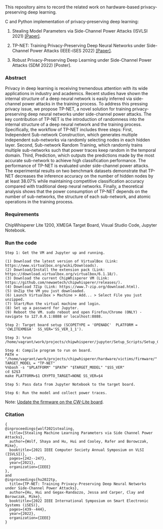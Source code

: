 This repository aims to record the related work on hardware-based privacy-preserving deep learning.

C and Python implementation of privacy-preserving deep learning:

1. Stealing Model Parameters via Side-Channel Power Attacks (ISVLSI 2021) [[Paper]](https://ieeexplore.ieee.org/document/9516772).

2. TP-NET: Training Privacy-Preserving Deep Neural Networks under Side-Channel Power Attacks (IEEE-iSES 2022) [[Paper]](https://ieeexplore.ieee.org/abstract/document/10027138).

3. Robust Privacy-Preserving Deep Learning under Side-Channel Power Attacks (SDM 2022) [Poster].

### Abstract
Privacy in deep learning is receiving tremendous attention with its wide applications in industry and academics. Recent studies have shown the internal structure of a deep neural network is easily inferred via side-channel power attacks in the training process. To address this pressing privacy issue, we propose TP-NET, a novel solution for training privacy-preserving deep neural networks under side-channel power attacks. The key contribution of TP-NET is the introduction of randomness into the internal structure of a deep neural network and the training process. Specifically, the workflow of TP-NET includes three steps: First, Independent Sub-network Construction, which generates multiple independent sub-networks via randomly selecting nodes in each hidden layer. Second, Sub-network Random Training, which randomly trains multiple sub-networks such that power traces keep random in the temporal domain. Third, Prediction, which outputs the predictions made by the most accurate sub-network to achieve high classification performance. The performance of TP-NET is evaluated under side-channel power attacks. The experimental results on two benchmark datasets demonstrate that TP-NET decreases the inference accuracy on the number of hidden nodes by at least 38.07\% while maintaining competitive classification accuracy compared with traditional deep neural networks. Finally, a theoretical analysis shows that the power consumption of TP-NET depends on the number of sub-networks, the structure of each sub-network, and atomic operations in the training process.

### Requirements

ChipWhisperer Lite 1200, XMEGA Target Board, Visual Studio Code, Jupyter Notebook.

### Run the code

```
Step 1: Get the VM and Jupyter up and running.

(1) Download the latest version of VirtualBox (Link: https://www.virtualbox.org/wiki/Downloads).
(2) Download/Install the extension pack (Link: https://download.virtualbox.org/virtualbox/6.1.18/).
(3) Download the current ChipWhisperer VM (Link: https://github.com/newaetech/chipwhisperer/releases/).
(4) Download 7Zip (Link: https://www.7-zip.org/download.html).
(5) UnZip the VM you just downloaded.
(6) Launch Virtualbox > Machine > Add... > Select File you just unzipped.
(7) Start/Run the virtual machine and login.
(8) Set up a password for Jupyter.
(9) Reboot the VM. sudo reboot and open Firefox/Chrome (ONLY) - navigate to 127.0.0.1:8888 or localhost:8888.

Step 2: Target board setup (SCOPETYPE = 'OPENADC'  PLATFORM = 'CWLITEXMEGA'  SS_VER='SS_VER_1_1').

Step 3: %run /home/vagrant/work/projects/chipwhisperer/jupyter/Setup_Scripts/Setup_Generic.ipynb.

Step 4: Compile program to run on board.
PATH = "/home/vagrant/work/projects/chipwhisperer/hardware/victims/firmware/"
TARGET_MODEL = "TP-NET"
%%bash -s "$PLATFORM" "$PATH" "$TARGET_MODEL" "$SS_VER"
cd $2$3
make PLATFORM=$1 CRYPTO_TARGET=NONE SS_VER=$4

Step 5: Pass data from Jupyter Notebook to the target board.

Step 6: Run the model and collect power traces.

```
Note: [Update the firmware on the CW-Lite board](https://wiki.newae.com/Manual_SAM3U_Firmware_Update).

### Citation
```
{
@inproceedings{wolf2021stealing,
  title={Stealing Machine Learning Parameters via Side Channel Power Attacks},
  author={Wolf, Shaya and Hu, Hui and Cooley, Rafer and Borowczak, Mike},
  booktitle={2021 IEEE Computer Society Annual Symposium on VLSI (ISVLSI)},
  pages={242--247},
  year={2021},
  organization={IEEE}
}, 
and
@inproceedings{hu2022tp,
  title={TP-NET: Training Privacy-Preserving Deep Neural Networks under Side-Channel Power Attacks},
  author={Hu, Hui and Gegax-Randazzo, Jessa and Carper, Clay and Borowczak, Mike},
  booktitle={2022 IEEE International Symposium on Smart Electronic Systems (iSES)},
  pages={439--444},
  year={2022},
  organization={IEEE}
}
```
